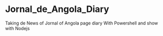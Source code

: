 # Jornal_de_Angola_Diary

Taking de News of Jornal of Angola page diary With Powershell and show with Nodejs 
